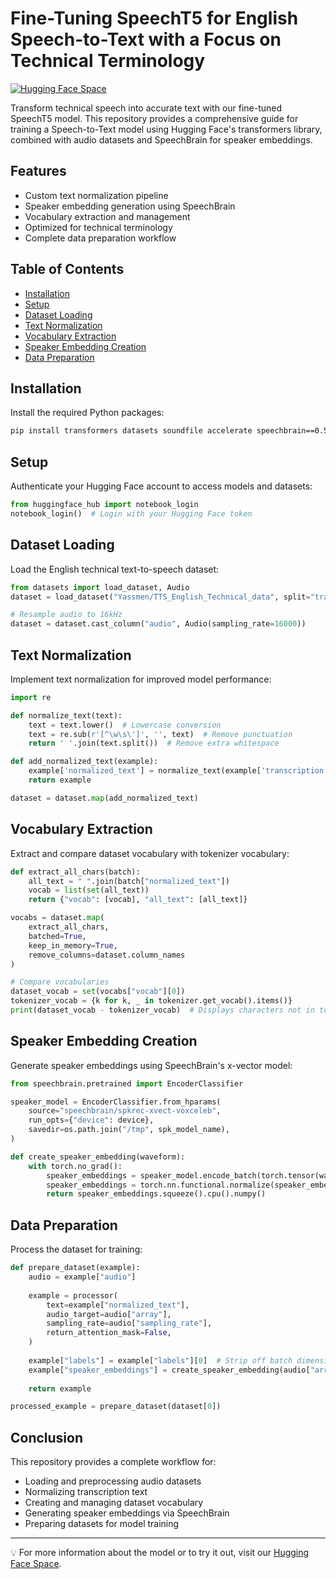 #  Fine-Tuning SpeechT5 for English Speech-to-Text with a Focus on Technical Terminology

[![Hugging Face Space](https://img.shields.io/badge/🤗%20Hugging%20Face-Space-yellow)](https://huggingface.co/spaces/Aumkeshchy2003/English-tts)

Transform technical speech into accurate text with our fine-tuned SpeechT5 model. This repository provides a comprehensive guide for training a Speech-to-Text model using Hugging Face's transformers library, combined with audio datasets and SpeechBrain for speaker embeddings.

##  Features

- Custom text normalization pipeline
- Speaker embedding generation using SpeechBrain
- Vocabulary extraction and management
- Optimized for technical terminology
- Complete data preparation workflow

##  Table of Contents

- [Installation](#installation)
- [Setup](#setup)
- [Dataset Loading](#dataset-loading)
- [Text Normalization](#text-normalization)
- [Vocabulary Extraction](#vocabulary-extraction)
- [Speaker Embedding Creation](#speaker-embedding-creation)
- [Data Preparation](#data-preparation)

##  Installation

Install the required Python packages:

```bash
pip install transformers datasets soundfile accelerate speechbrain==0.5.16
```

##  Setup

Authenticate your Hugging Face account to access models and datasets:

```python
from huggingface_hub import notebook_login
notebook_login()  # Login with your Hugging Face token
```

##  Dataset Loading

Load the English technical text-to-speech dataset:

```python
from datasets import load_dataset, Audio
dataset = load_dataset("Yassmen/TTS_English_Technical_data", split="train")

# Resample audio to 16kHz
dataset = dataset.cast_column("audio", Audio(sampling_rate=16000))
```

##  Text Normalization

Implement text normalization for improved model performance:

```python
import re

def normalize_text(text):
    text = text.lower()  # Lowercase conversion
    text = re.sub(r'[^\w\s\']', '', text)  # Remove punctuation
    return ' '.join(text.split())  # Remove extra whitespace

def add_normalized_text(example):
    example['normalized_text'] = normalize_text(example['transcription'])
    return example

dataset = dataset.map(add_normalized_text)
```

##  Vocabulary Extraction

Extract and compare dataset vocabulary with tokenizer vocabulary:

```python
def extract_all_chars(batch):
    all_text = " ".join(batch["normalized_text"])
    vocab = list(set(all_text))
    return {"vocab": [vocab], "all_text": [all_text]}

vocabs = dataset.map(
    extract_all_chars,
    batched=True,
    keep_in_memory=True,
    remove_columns=dataset.column_names
)

# Compare vocabularies
dataset_vocab = set(vocabs["vocab"][0])
tokenizer_vocab = {k for k, _ in tokenizer.get_vocab().items()}
print(dataset_vocab - tokenizer_vocab)  # Displays characters not in tokenizer's vocabulary
```

##  Speaker Embedding Creation

Generate speaker embeddings using SpeechBrain's x-vector model:

```python
from speechbrain.pretrained import EncoderClassifier

speaker_model = EncoderClassifier.from_hparams(
    source="speechbrain/spkrec-xvect-voxceleb",
    run_opts={"device": device},
    savedir=os.path.join("/tmp", spk_model_name),
)

def create_speaker_embedding(waveform):
    with torch.no_grad():
        speaker_embeddings = speaker_model.encode_batch(torch.tensor(waveform))
        speaker_embeddings = torch.nn.functional.normalize(speaker_embeddings, dim=2)
        return speaker_embeddings.squeeze().cpu().numpy()
```

##  Data Preparation

Process the dataset for training:

```python
def prepare_dataset(example):
    audio = example["audio"]
    
    example = processor(
        text=example["normalized_text"],
        audio_target=audio["array"],
        sampling_rate=audio["sampling_rate"],
        return_attention_mask=False,
    )
    
    example["labels"] = example["labels"][0]  # Strip off batch dimension
    example["speaker_embeddings"] = create_speaker_embedding(audio["array"])
    
    return example

processed_example = prepare_dataset(dataset[0])
```

##  Conclusion

This repository provides a complete workflow for:

- Loading and preprocessing audio datasets
- Normalizing transcription text
- Creating and managing dataset vocabulary
- Generating speaker embeddings via SpeechBrain
- Preparing datasets for model training

---

💡 For more information about the model or to try it out, visit our [Hugging Face Space](https://huggingface.co/spaces/Aumkeshchy2003/English-tts).
